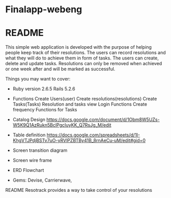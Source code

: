 # Finalapp-webeng
# README

This simple web application is developed with the purpose of helping people keep track of their resolutions. The users can record resolutions and what they will do to achieve them in form of tasks. The users can create, delete and update tasks. Resolutions can only be removed when achieved or one week after and will be marked as successful.  

Things you may want to cover:

* Ruby version 2.6.5 Rails 5.2.6

* Functions
Create Users(user)
Create resolutions(resolutions)
Create Tasks(Tasks)
Resolution and tasks view
Login Functions
Create frequency Functions for Tasks

* Catalog Design 
https://docs.google.com/document/d/1Obm8W5UZs-W5K9Q1AzRukn5BclPgcIuyKK_Q7RsJg_M/edit

* Table definition 
https://docs.google.com/spreadsheets/d/1I-KhgVTJPdjBSTv7uO-yRVlPZBTBy41B_8rnAeCu-uM/edit#gid=0
* Screen transition diagram
* Screen wire frame
* ERD Flowchart
* Gems: Devise, Carrierwave,

README Resotrack provides a way to take control of your resolutions
